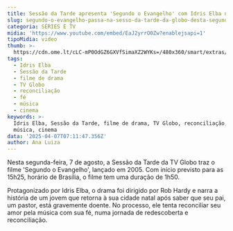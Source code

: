 ```yaml
---
title: Sessão da Tarde apresenta 'Segundo o Evangelho' com Idris Elba nesta segunda
slug: segundo-o-evangelho-passa-na-sesso-da-tarde-da-globo-desta-segunda
categoria: SÉRIES E TV
midia: 'https://www.youtube.com/embed/EaJ2yrrO0Zw?enablejsapi=1'
tipoMidia: video
thumb: >-
  https://cdn.ome.lt/cLC-mP0OdGZ6GXVfSimaXZ2WYKs=/480x360/smart/extras/conteudos/segundooevangelho.jpg
tags:
  - Idris Elba
  - Sessão da Tarde
  - filme de drama
  - TV Globo
  - reconciliação
  - fé
  - música
  - cinema
keywords: >-
  Idris Elba, Sessão da Tarde, filme de drama, TV Globo, reconciliação, fé,
  música, cinema
data: '2025-04-07T07:11:47.356Z'
author: Ana Luiza
---
```


Nesta segunda-feira, 7 de agosto, a Sessão da Tarde da TV Globo traz o filme 'Segundo o Evangelho', lançado em 2005. Com início previsto para as 15h25, horário de Brasília, o filme tem uma duração de 1h50.

Protagonizado por Idris Elba, o drama foi dirigido por Rob Hardy e narra a história de um jovem que retorna à sua cidade natal após saber que seu pai, um pastor, está gravemente doente. No processo, ele tenta reconciliar seu amor pela música com sua fé, numa jornada de redescoberta e reconciliação.

